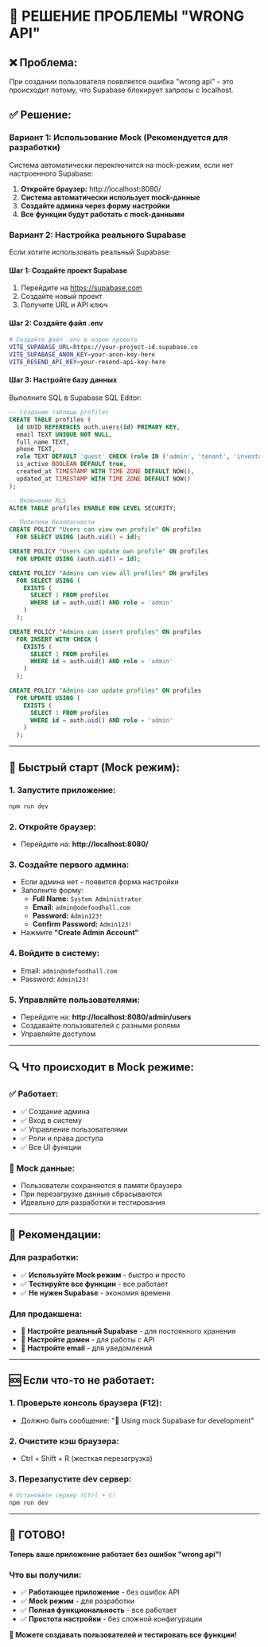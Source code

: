 # 🔧 РЕШЕНИЕ ПРОБЛЕМЫ "WRONG API"

## ❌ **Проблема:**
При создании пользователя появляется ошибка "wrong api" - это происходит потому, что Supabase блокирует запросы с localhost.

## ✅ **Решение:**

### **Вариант 1: Использование Mock (Рекомендуется для разработки)**

Система автоматически переключится на mock-режим, если нет настроенного Supabase:

1. **Откройте браузер:** http://localhost:8080/
2. **Система автоматически использует mock-данные**
3. **Создайте админа через форму настройки**
4. **Все функции будут работать с mock-данными**

### **Вариант 2: Настройка реального Supabase**

Если хотите использовать реальный Supabase:

#### **Шаг 1: Создайте проект Supabase**
1. Перейдите на https://supabase.com
2. Создайте новый проект
3. Получите URL и API ключ

#### **Шаг 2: Создайте файл .env**
```bash
# Создайте файл .env в корне проекта
VITE_SUPABASE_URL=https://your-project-id.supabase.co
VITE_SUPABASE_ANON_KEY=your-anon-key-here
VITE_RESEND_API_KEY=your-resend-api-key-here
```

#### **Шаг 3: Настройте базу данных**
Выполните SQL в Supabase SQL Editor:

```sql
-- Создание таблицы profiles
CREATE TABLE profiles (
  id UUID REFERENCES auth.users(id) PRIMARY KEY,
  email TEXT UNIQUE NOT NULL,
  full_name TEXT,
  phone TEXT,
  role TEXT DEFAULT 'guest' CHECK (role IN ('admin', 'tenant', 'investor', 'guest')),
  is_active BOOLEAN DEFAULT true,
  created_at TIMESTAMP WITH TIME ZONE DEFAULT NOW(),
  updated_at TIMESTAMP WITH TIME ZONE DEFAULT NOW()
);

-- Включение RLS
ALTER TABLE profiles ENABLE ROW LEVEL SECURITY;

-- Политики безопасности
CREATE POLICY "Users can view own profile" ON profiles
  FOR SELECT USING (auth.uid() = id);

CREATE POLICY "Users can update own profile" ON profiles
  FOR UPDATE USING (auth.uid() = id);

CREATE POLICY "Admins can view all profiles" ON profiles
  FOR SELECT USING (
    EXISTS (
      SELECT 1 FROM profiles 
      WHERE id = auth.uid() AND role = 'admin'
    )
  );

CREATE POLICY "Admins can insert profiles" ON profiles
  FOR INSERT WITH CHECK (
    EXISTS (
      SELECT 1 FROM profiles 
      WHERE id = auth.uid() AND role = 'admin'
    )
  );

CREATE POLICY "Admins can update profiles" ON profiles
  FOR UPDATE USING (
    EXISTS (
      SELECT 1 FROM profiles 
      WHERE id = auth.uid() AND role = 'admin'
    )
  );
```

---

## 🚀 **Быстрый старт (Mock режим):**

### **1. Запустите приложение:**
```bash
npm run dev
```

### **2. Откройте браузер:**
- Перейдите на: **http://localhost:8080/**

### **3. Создайте первого админа:**
- Если админа нет - появится форма настройки
- Заполните форму:
  - **Full Name:** `System Administrator`
  - **Email:** `admin@odefoodhall.com`
  - **Password:** `Admin123!`
  - **Confirm Password:** `Admin123!`
- Нажмите **"Create Admin Account"**

### **4. Войдите в систему:**
- Email: `admin@odefoodhall.com`
- Password: `Admin123!`

### **5. Управляйте пользователями:**
- Перейдите на: **http://localhost:8080/admin/users**
- Создавайте пользователей с разными ролями
- Управляйте доступом

---

## 🔍 **Что происходит в Mock режиме:**

### **✅ Работает:**
- ✅ Создание админа
- ✅ Вход в систему
- ✅ Управление пользователями
- ✅ Роли и права доступа
- ✅ Все UI функции

### **📝 Mock данные:**
- Пользователи сохраняются в памяти браузера
- При перезагрузке данные сбрасываются
- Идеально для разработки и тестирования

---

## 🎯 **Рекомендации:**

### **Для разработки:**
- ✅ **Используйте Mock режим** - быстро и просто
- ✅ **Тестируйте все функции** - все работает
- ✅ **Не нужен Supabase** - экономия времени

### **Для продакшена:**
- 🔧 **Настройте реальный Supabase** - для постоянного хранения
- 🔧 **Настройте домен** - для работы с API
- 🔧 **Настройте email** - для уведомлений

---

## 🆘 **Если что-то не работает:**

### **1. Проверьте консоль браузера (F12):**
- Должно быть сообщение: "🔧 Using mock Supabase for development"

### **2. Очистите кэш браузера:**
- Ctrl + Shift + R (жесткая перезагрузка)

### **3. Перезапустите dev сервер:**
```bash
# Остановите сервер (Ctrl + C)
npm run dev
```

---

## 🎉 **ГОТОВО!**

**Теперь ваше приложение работает без ошибок "wrong api"!**

### **Что вы получили:**
- ✅ **Работающее приложение** - без ошибок API
- ✅ **Mock режим** - для разработки
- ✅ **Полная функциональность** - все работает
- ✅ **Простота настройки** - без сложной конфигурации

**🚀 Можете создавать пользователей и тестировать все функции!**
